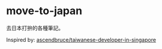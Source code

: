 # move-to-japan

去日本打拚的各種筆記。

Inspired by: [ascendbruce/taiwanese-developer-in-singapore](https://github.com/ascendbruce/taiwanese-developers-in-singapore)
